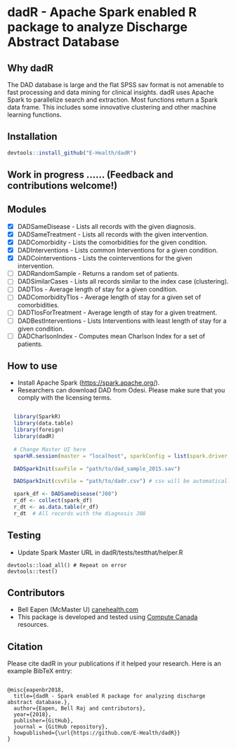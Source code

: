 # dadR - Apache Spark enabled R package to analyze Discharge Abstract Database

## Why dadR

The DAD database is large and the flat SPSS sav format is not amenable to fast processing and data mining for clinical insights. dadR uses Apache Spark to parallelize search and extraction. Most functions return a Spark data frame. This includes some innovative clustering and other machine learning functions.

## Installation 

``` r
devtools::install_github("E-Health/dadR")

```

## Work in progress ...... (Feedback and contributions welcome!)

## Modules
* [x] DADSameDisease - Lists all records with the given diagnosis.
* [x] DADSameTreatment - Lists all records with the given intervention.
* [x] DADComorbidity - Lists the comorbidities for the given condition.
* [x] DADInterventions - Lists common Interventions for a given condition.
* [x] DADCointerventions - Lists the cointerventions for the given intervention.
* [ ] DADRandomSample - Returns a random set of patients.
* [ ] DADSimilarCases - Lists all records similar to the index case (clustering).
* [ ] DADTlos - Average length of stay for a given condition.
* [ ] DADComorbidityTlos - Average length of stay for a given set of comorbidities.
* [ ] DADTlosForTreatment - Average length of stay for a given treatment.
* [ ] DADBestInterventions - Lists Interventions with least length of stay for a given condition.
* [ ] DADCharlsonIndex - Computes mean Charlson Index for a set of patients.

## How to use

* Install Apache Spark (https://spark.apache.org/). 
* Researchers can download DAD from Odesi. Please make sure that you comply with the licensing terms.

``` r

  library(SparkR)
  library(data.table)
  library(foreign)
  library(dadR)
  
  # Change Master UI here
  sparkR.session(master = "localhost", sparkConfig = list(spark.driver.memory = "3g", spark.executor.memory = "3g"))

  DADSparkInit(savFile = "path/to/dad_sample_2015.sav")

  DADSparkInit(csvFile = "path/to/dadr.csv") # csv will be automatically created the first time

  spark_df <- DADSameDisease("J08")
  r_df <- collect(spark_df)
  r_dt <- as.data.table(r_df)
  r_dt  # All records with the diagnosis J08

```

## Testing

* Update Spark Master URL in dadR/tests/testthat/helper.R

```
devtools::load_all() # Repeat on error
devtools::test()

```

## Contributors

* Bell Eapen (McMaster U) [canehealth.com](http://canehealth.com)
* This package is developed and tested using [Compute Canada](http://www.computecanada.ca) resources.

## Citation

Please cite dadR in your publications if it helped your research. Here is an example BibTeX entry:

```

@misc{eapenbr2018,
  title={dadR - Spark enabled R package for analyzing discharge abstract database.},
  author={Eapen, Bell Raj and contributors},
  year={2018},
  publisher={GitHub},
  journal = {GitHub repository},
  howpublished={\url{https://github.com/E-Health/dadR}}
}

```
